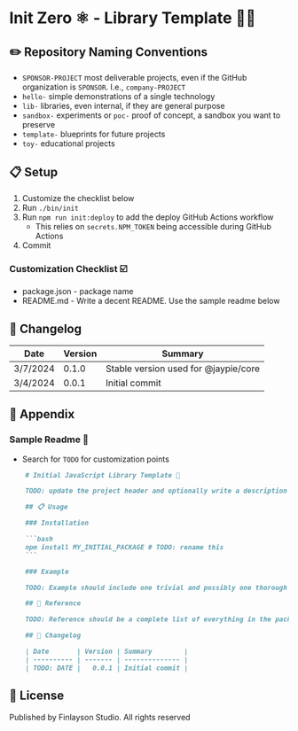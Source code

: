 # Init Zero ⚛️ - Library Template 🏫👥

## ✏️ Repository Naming Conventions

* `SPONSOR-PROJECT` most deliverable projects, even if the GitHub organization is `SPONSOR`. I.e., `company-PROJECT`
* `hello-` simple demonstrations of a single technology
* `lib-` libraries, even internal, if they are general purpose
* `sandbox-` experiments or `poc-` proof of concept, a sandbox you want to preserve
* `template-` blueprints for future projects
* `toy-` educational projects

## 📋 Setup

1. Customize the checklist below
2. Run `./bin/init`
3. Run `npm run init:deploy` to add the deploy GitHub Actions workflow
    * This relies on `secrets.NPM_TOKEN` being accessible during GitHub Actions
4. Commit

### Customization Checklist ☑️

* package.json - package name
* README.md - Write a decent README. Use the sample readme below

## 📝 Changelog

| Date       | Version | Summary        |
| ---------- | ------- | -------------- |
|   3/7/2024 |   0.1.0 | Stable version used for @jaypie/core |
|   3/4/2024 |   0.0.1 | Initial commit |

## 📎 Appendix

### Sample Readme 📄

* Search for `TODO` for customization points

```markdown
    # Initial JavaScript Library Template 👥

    TODO: update the project header and optionally write a description here

    ## 📋 Usage

    ### Installation

    ```bash
    npm install MY_INITIAL_PACKAGE # TODO: rename this
    ```

    ### Example

    TODO: Example should include one trivial and possibly one thorough example of using the library

    ## 📖 Reference

    TODO: Reference should be a complete list of everything in the package

    ## 📝 Changelog

    | Date       | Version | Summary        |
    | ---------- | ------- | -------------- |
    | TODO: DATE |   0.0.1 | Initial commit |
```

## 📜 License

Published by Finlayson Studio. All rights reserved
